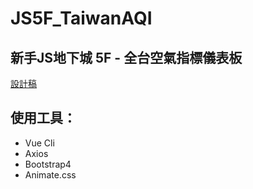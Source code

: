 ﻿# JS5F_TaiwanAQI

## 新手JS地下城 5F - 全台空氣指標儀表板

<a href="https://xd.adobe.com/spec/1e214feb-9f65-4c79-5adb-6919c1c7b8d7-6810/screen/dfcfc300-ec0f-4b70-bb23-7fc6be052a88/013-AQI/">設計稿</a>

## 使用工具：
* Vue Cli
* Axios
* Bootstrap4
* Animate.css
